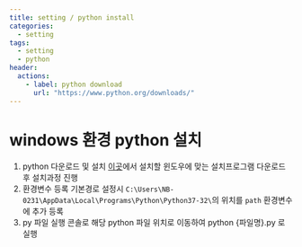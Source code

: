 ```yaml
---
title: setting / python install
categories: 
  - setting
tags: 
  - setting
  - python
header:  
  actions:
    - label: python download
      url: "https://www.python.org/downloads/"
---
```

# windows 환경 python 설치
1. python 다운로드 및 설치
[이곳](https://www.python.org/downloads)에서 설치할 윈도우에 맞는 설치프로그램 다운로드 후 설치과정 진행
2. 환경변수 등록
기본경로 설정시 `C:\Users\NB-0231\AppData\Local\Programs\Python\Python37-32\`의 위치를 `path` 환경변수에 추가 등록
3. py 파일 실행 
콘솔로 해당 python 파일 위치로 이동하여 python {파일명}.py 로 실행
<!--stackedit_data:
eyJoaXN0b3J5IjpbLTEyODA4ODA0ODhdfQ==
-->